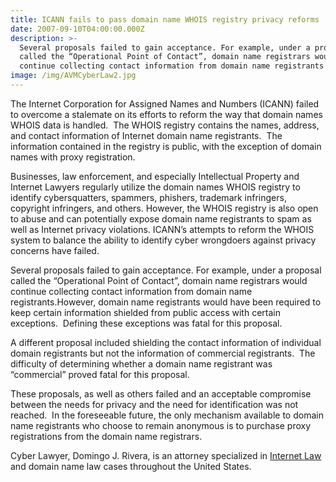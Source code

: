 ```yaml
---
title: ICANN fails to pass domain name WHOIS registry privacy reforms
date: 2007-09-10T04:00:00.000Z
description: >-
  Several proposals failed to gain acceptance. For example, under a proposal
  called the “Operational Point of Contact”, domain name registrars would
  continue collecting contact information from domain name registrants
image: /img/AVMCyberLaw2.jpg
---
```

The Internet Corporation for Assigned Names and Numbers (ICANN) failed to overcome a stalemate on its efforts to reform the way that domain names WHOIS data is handled.&nbsp; The WHOIS registry contains the names, address, and contact information of Internet domain name registrants.&nbsp; The information contained in the registry is public, with the exception of domain names with proxy registration.

Businesses, law enforcement, and especially Intellectual Property and Internet Lawyers regularly utilize the domain names WHOIS registry to identify cybersquatters, spammers, phishers, trademark infringers, copyright infringers, and others.  However, the WHOIS registry is also open to abuse and can potentially expose domain name registrants to spam as well as Internet privacy violations.  ICANN’s attempts to reform the WHOIS system to balance the ability to identify cyber wrongdoers against privacy concerns have failed.

Several proposals failed to gain acceptance. For example, under a proposal called the “Operational Point of Contact”, domain name registrars would continue collecting contact information from domain name registrants.However, domain name registrants would have been required to keep certain information shielded from public access with certain exceptions.&nbsp; Defining these exceptions was fatal for this proposal. &nbsp;

A different proposal included shielding the contact information of individual domain registrants but not the information of commercial registrants.&nbsp; The difficulty of determining whether a domain name registrant was “commercial” proved fatal for this proposal. 

These proposals, as well as others failed and an acceptable compromise between the needs for privacy and the need for identification was not reached.&nbsp; In the foreseeable future, the only mechanism available to domain name registrants who choose to remain anonymous is to purchase proxy registrations from the domain name registrars. 

Cyber Lawyer, Domingo J. Rivera, is an attorney specialized in <a href="http://www.cyberinternetlawyer.com"  > Internet Law</a> and  domain name law cases throughout the United States.
